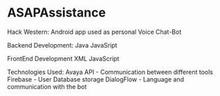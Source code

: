 # ASAPAssistance
Hack Western: Android app used as personal Voice Chat-Bot  

Backend Development:
Java
JavaSript

FrontEnd Development
XML
JavaScript

Technologies Used:
Avaya API - Communication between different tools
Firebase - User Database storage
DialogFlow - Language and communication with the bot
